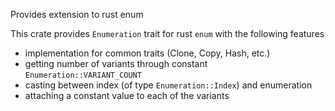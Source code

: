 
Provides extension to rust enum

This crate provides `Enumeration` trait for rust `enum` with the following features 
- implementation for common traits (Clone, Copy, Hash, etc.)
- getting number of variants through constant `Enumeration::VARIANT_COUNT`
- casting between index (of type `Enumeration::Index`) and enumeration
- attaching a constant value to each of the variants
